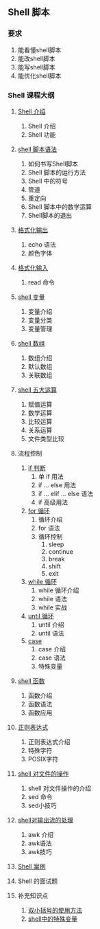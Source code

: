 ## Shell 脚本



### 要求

1. 能看懂shell脚本
2. 能改shell脚本
3. 能写shell脚本
4. 能优化shell脚本

### Shell 课程大纲

1. [Shell 介绍](shell介绍.md)
   1. Shell 介绍
   2. Shell 功能

2. [shell 脚本语法](shell语法.md)
   1. 如何书写Shell脚本
   2. Shell 脚本的运行方法
   3. Shell 中的符号
   4. 管道
   5. 重定向
   6. Shell 脚本中的数学运算
   7. Shell脚本的退出
3. [格式化输出](./shell格式化输出.md)
   1. echo 语法
   2. 颜色字体
4. [格式化输入](./shell的基本输入.md)
   1.  read 命令
5. [shell 变量](shell变量.md)
   1. 变量介绍
   2. 变量分类
   3. 变量管理
6. [shell 数组](./数组.md)
   1. 数组介绍
   2. 默认数组
   3. 关联数组
7. [shell 五大运算](./shell五大运算.md)
   1. 赋值运算
   2. 数学运算
   3. 比较运算
   4. 关系运算
   5. 文件类型比较
8. 流程控制
   1. [if 判断](./流程控制-if语句.md)
      1. 单 if 用法
      2. if ... else 用法
      3. if ... elif ... else 语法
      4. if 高级用法
   2. [for 循环](./shell的流程控制-for循环.md)
      1. 循环介绍
      2. for 语法
      3. 循环控制
         1. sleep
         2. continue
         3. break
         4. shift
         5. exit
   3. [while 循环](./shell流程控制-while循环语句.md)
      1. while 循环介绍
      2. while 语法
      3. while 实战
   4. [until 循环](./until语句.md)
      1. until 介绍
      2. until 语法
   5. [case](./case多条件分支语句.md) 
      1. case 介绍
      2. case 语法
      3. 特殊变量
9. [shell 函数](./shell函数.md)
   1. 函数介绍
   2. 函数语法
   3. 函数应用
10. [正则表达式](./正则表达式.md)
    1. 正则表达式介绍
    2. 特殊字符
    3. POSIX字符
11. [shell 对文件的操作](./shell对文件进行操作.md)
    1. shell 对文件操作的介绍
    2. sed 命令
    3. sed小技巧
12. [shell对输出流的处理](./shell对输出流的处理.md)
    1. awk 介绍
    2. awk语法
    3. awk技巧
13. [Shell 案例](./shell脚本的案例.md)
14. Shell 的面试题
15. 补充知识点
    1. [双小括号的使用方法](./双小括号的使用方法.md)
    2. [shell中的特殊变量](./shell的特殊变量.md)

